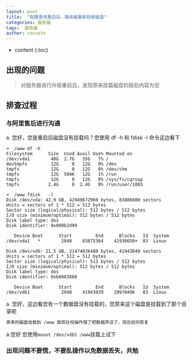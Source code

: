 ```yaml
---
layout: post
title:  "配置更改重启后，服务器重新挂载磁盘"
categories: 服务器
tags:  服务器
author: cossete
---
```


* content
{:toc}


## 出现的问题

> 对服务器进行升级重启后，发现原来挂载磁盘的路劲内容为空


## 排查过程

### 与阿里售后进行沟通

a. 您好，您是重启后磁盘没有挂载吗？您使用 df  -h 和 fdisk   -l 命令这边看下

```
➜  /www df -h
Filesystem      Size  Used Avail Use% Mounted on
/dev/vda1        40G  2.7G   35G   7% /
devtmpfs         12G     0   12G   0% /dev
tmpfs            12G     0   12G   0% /dev/shm
tmpfs            12G  504K   12G   1% /run
tmpfs            12G     0   12G   0% /sys/fs/cgroup
tmpfs           2.4G     0  2.4G   0% /run/user/1003

➜  /www fdisk   -l
Disk /dev/vda: 42.9 GB, 42949672960 bytes, 83886080 sectors
Units = sectors of 1 * 512 = 512 bytes
Sector size (logical/physical): 512 bytes / 512 bytes
I/O size (minimum/optimal): 512 bytes / 512 bytes
Disk label type: dos
Disk identifier: 0x000b2d99

   Device Boot      Start         End      Blocks   Id  System
/dev/vda1   *        2048    83875364    41936658+  83  Linux

Disk /dev/vdb: 21.5 GB, 21474836480 bytes, 41943040 sectors
Units = sectors of 1 * 512 = 512 bytes
Sector size (logical/physical): 512 bytes / 512 bytes
I/O size (minimum/optimal): 512 bytes / 512 bytes
Disk label type: dos
Disk identifier: 0xb6083888

   Device Boot      Start         End      Blocks   Id  System
/dev/vdb1            2048    41943039    20970496   83  Linux 
```

a. 您好，这边看您有一个数据盘没有挂载的，您原来这个磁盘是挂载到了那个目录呢

```html
原来的磁盘挂载到 /www 我现在怕操作错了把数据弄没了，现在如何恢复
```

a.您好 您使用` mount /dev/vdb1 /www `挂载上试下


### 出现问题不要慌，不要乱操作以免数据丢失，共勉


